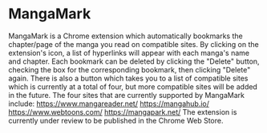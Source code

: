 # MangaMark
MangaMark is a Chrome extension which automatically bookmarks the chapter/page of the manga you read on compatible sites.
By clicking on the extension's icon, a list of hyperlinks will appear with each manga's name and chapter.
Each bookmark can be deleted by clicking the "Delete" button, checking the box for the corresponding bookmark, then clicking "Delete" again.
There is also a button which takes you to a list of compatible sites which is currently at a total of four, but more compatible sites will be added in the future.
The four sites that are currently supported by MangaMark include:
https://www.mangareader.net/
https://mangahub.io/
https://www.webtoons.com/
https://mangapark.net/
The extension is currently under review to be published in the Chrome Web Store.
